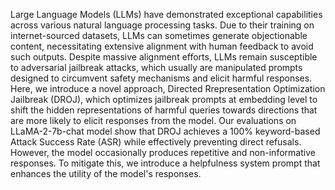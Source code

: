 Large Language Models (LLMs) have demonstrated exceptional capabilities across various natural language processing tasks. Due to their training on internet-sourced datasets, LLMs can sometimes generate objectionable content, necessitating extensive alignment with human feedback to avoid such outputs. Despite massive alignment efforts, LLMs remain susceptible to adversarial jailbreak attacks, which usually are manipulated prompts designed to circumvent safety mechanisms and elicit harmful responses. Here, we introduce a novel approach, Directed Rrepresentation Optimization Jailbreak (DROJ), which optimizes jailbreak prompts at embedding level to shift the hidden representations of harmful queries towards directions that are more likely to elicit responses from the model. Our evaluations on LLaMA-2-7b-chat model show that DROJ achieves a 100% keyword-based Attack Success Rate (ASR) while effectively preventing direct refusals. However, the model occasionally produces repetitive and non-informative responses. To mitigate this, we introduce a helpfulness system prompt that enhances the utility of the model's responses.
